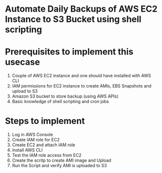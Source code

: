 # Automate Daily Backups of AWS EC2 Instance to S3 Bucket using shell scripting

# Prerequisites to implement this usecase

  1. Couple of AWS EC2 instance and one should have installed with AWS CLI
  2. IAM permissions for EC2 instance to create AMIs, EBS Snapshots and upload to S3
  3. Amazon S3 bucket to store backup  (using AWS APIs)
  4. Basic knowledge of shell scripting and cron jobs

# Steps to implement
  1. Log in AWS Console
  2. Create IAM role for EC2
  3. Create EC2 and attach IAM role
  4. Install AWS CLI
  5. Test the IAM role access from EC2
  6. Create the scritp to create AMI image and Upload
  7. Run the Script and verify AMI is uploaded to S3
